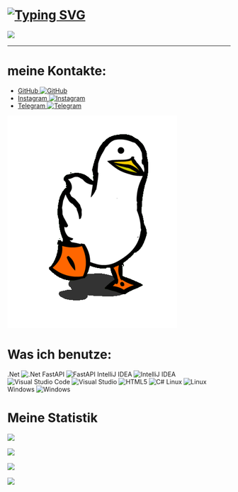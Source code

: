 # [![Typing SVG](https://readme-typing-svg.herokuapp.com?font=Fira+Code&pause=1000&random=true&width=435&lines=Hi%2C+ich+bin+Web-Entwickler)](https://git.io/typing-svg)

![](https://github-profile-summary-cards.vercel.app/api/cards/profile-details?username=RomanKundriukov&theme=solarized_dark)
__________________

# meine Kontakte:
+ [GitHub	![GitHub](https://img.shields.io/badge/github-%23121011.svg?style=for-the-badge&logo=github&logoColor=white)](https://github.com/RomanKundriukov)
+ [Instagram	![Instagram](https://img.shields.io/badge/Instagram-%23E4405F.svg?style=for-the-badge&logo=Instagram&logoColor=white)](https://www.instagram.com/romankundrukov/)
+ [Telegram	![Telegram](https://img.shields.io/badge/Telegram-2CA5E0?style=for-the-badge&logo=telegram&logoColor=white)](https://t.me/Mortem_Esse)

![Gans](https://github.com/RomanKundriukov/RomanKundriukov/blob/main/image/Gans.gif?raw=true)

# Was ich benutze:
.Net	![.Net](https://img.shields.io/badge/.NET-5C2D91?style=for-the-badge&logo=.net&logoColor=white)
FastAPI	![FastAPI](https://img.shields.io/badge/FastAPI-005571?style=for-the-badge&logo=fastapi)
IntelliJ IDEA	![IntelliJ IDEA](https://img.shields.io/badge/IntelliJIDEA-000000.svg?style=for-the-badge&logo=intellij-idea&logoColor=white)
![Visual Studio Code](https://img.shields.io/badge/Visual%20Studio%20Code-0078d7.svg?style=for-the-badge&logo=visual-studio-code&logoColor=white)
![Visual Studio](https://img.shields.io/badge/Visual%20Studio-5C2D91.svg?style=for-the-badge&logo=visual-studio&logoColor=white)
![HTML5](https://img.shields.io/badge/html5-%23E34F26.svg?style=for-the-badge&logo=html5&logoColor=white)
![C#](https://img.shields.io/badge/c%23-%23239120.svg?style=for-the-badge&logo=c-sharp&logoColor=white)
Linux	![Linux](https://img.shields.io/badge/Linux-FCC624?style=for-the-badge&logo=linux&logoColor=black)
Windows	![Windows](https://img.shields.io/badge/Windows-0078D6?style=for-the-badge&logo=windows&logoColor=white)

# Meine Statistik
![](https://github-profile-summary-cards.vercel.app/api/cards/stats?username=RomanKundriukov&theme=solarized_dark)

![](https://github-profile-summary-cards.vercel.app/api/cards/most-commit-language?username=RomanKundriukov&theme=solarized_dark)

![](https://github-profile-summary-cards.vercel.app/api/cards/repos-per-language?username=RomanKundriukov&theme=solarized_dark)

![](https://github-profile-summary-cards.vercel.app/api/cards/productive-time?username=RomanKundriukov&theme=solarized_dark)

